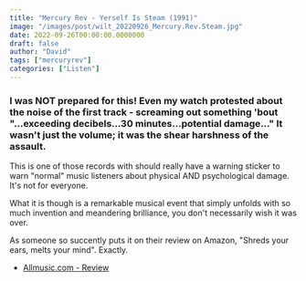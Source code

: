 ```yaml
---
title: "Mercury Rev - Yerself Is Steam (1991)"
image: "/images/post/wilt_20220926_Mercury.Rev.Steam.jpg"
date: 2022-09-26T00:00:00.0000000
draft: false
author: "David"
tags: ["mercuryrev"]
categories: ["Listen"]
---
```

### I was NOT prepared for this! Even my watch protested about the noise of the first track - screaming out something 'bout "...exceeding decibels...30 minutes...potential damage..." It wasn't just the volume; it was the shear harshness of the assault.

 This is one of those records with should really have a warning sticker to warn "normal" music listeners about physical AND psychological damage. It's not for everyone.

 What it is though is a remarkable musical event that simply unfolds with so much invention and meandering brilliance, you don't necessarily wish it was over.

 As someone so succently puts it on their review on Amazon, "Shreds your ears, melts your mind". Exactly.

-  [Allmusic.com - Review](https://www.allmusic.com/album/yerself-is-steam-mw0000264184)